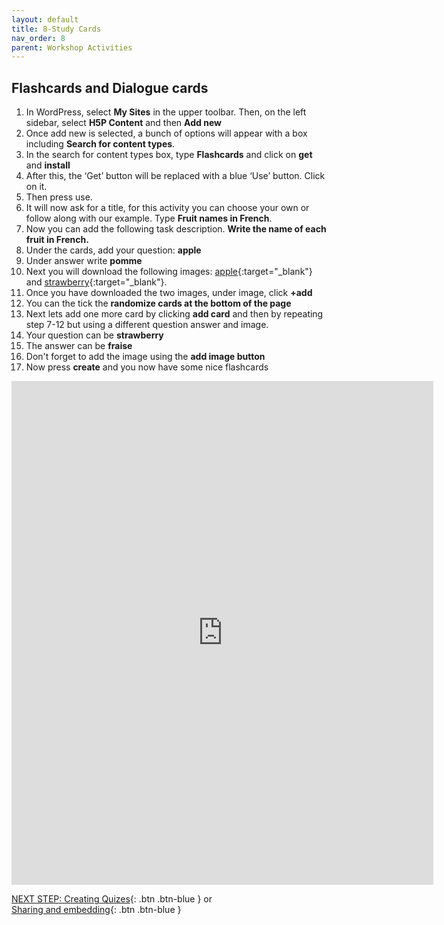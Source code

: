 ```yaml
---
layout: default
title: 8-Study Cards
nav_order: 8
parent: Workshop Activities
---
```


## Flashcards and Dialogue cards

1. In WordPress, select **My Sites** in the upper toolbar. Then, on the left sidebar, select **H5P Content**  and then **Add new**
2. Once add new is selected, a bunch of options will appear with a box including **Search for content types**.
3. In the search for content types box, type **Flashcards** and click on  **get** and **install**
4. After this, the ‘Get’ button will be replaced with a blue ‘Use’ button. Click on it.
5. Then press use.
6. It will now ask for a title, for this activity you can choose your own or follow along with our example. Type **Fruit names in French**.
7. Now you can add the following task description. **Write the name of each fruit in French.**
8. Under the cards, add your question: **apple**
9. Under answer write **pomme**
10. Next you will download the following images:  [apple](https://www.pexels.com/search/red%20apple/){:target="_blank"} and [strawberry](https://www.pexels.com/photo/red-and-orange-apple-fruit-102104/){:target="_blank"}.
11.  Once you have downloaded the two images, under image, click **+add**
12.  You can the tick the **randomize cards at the bottom of the page**
13.  Next lets add one more card by clicking **add card** and then by repeating step 7-12 but using a different question answer and image.
14. Your question can be **strawberry**
15. The answer can be **fraise**
16. Don't forget to add the image using the **add image button**
17. Now press **create** and you now have some nice flashcards

<iframe src="https://brittanyseducblog.opened.ca/wp-admin/admin-ajax.php?action=h5p_embed&id=18" width="675" height="806" frameborder="0" allowfullscreen="allowfullscreen" title="Fruit names in French"></iframe><script src="https://brittanyseducblog.opened.ca/wp-content/plugins/h5p/h5p-php-library/js/h5p-resizer.js" charset="UTF-8"></script>

[NEXT STEP: Creating Quizes](quiz.html){: .btn .btn-blue } or <br>
[Sharing and embedding](sharing.html){: .btn .btn-blue }<br>
